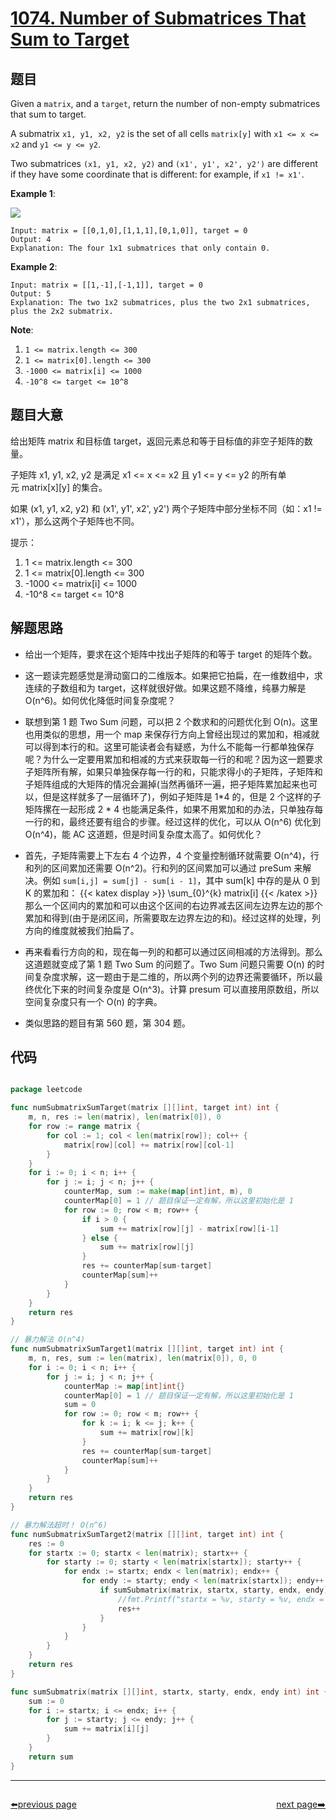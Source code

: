 # [1074. Number of Submatrices That Sum to Target](https://leetcode.com/problems/number-of-submatrices-that-sum-to-target/)


## 题目

Given a `matrix`, and a `target`, return the number of non-empty submatrices that sum to target.

A submatrix `x1, y1, x2, y2` is the set of all cells `matrix[y]` with `x1 <= x <= x2` and `y1 <= y <= y2`.

Two submatrices `(x1, y1, x2, y2)` and `(x1', y1', x2', y2')` are different if they have some coordinate that is different: for example, if `x1 != x1'`.

**Example 1**:

![](https://assets.leetcode.com/uploads/2020/09/02/mate1.jpg)

    Input: matrix = [[0,1,0],[1,1,1],[0,1,0]], target = 0
    Output: 4
    Explanation: The four 1x1 submatrices that only contain 0.

**Example 2**:

    Input: matrix = [[1,-1],[-1,1]], target = 0
    Output: 5
    Explanation: The two 1x2 submatrices, plus the two 2x1 submatrices, plus the 2x2 submatrix.

**Note**:

1. `1 <= matrix.length <= 300`
2. `1 <= matrix[0].length <= 300`
3. `-1000 <= matrix[i] <= 1000`
4. `-10^8 <= target <= 10^8`


## 题目大意

给出矩阵 matrix 和目标值 target，返回元素总和等于目标值的非空子矩阵的数量。

子矩阵 x1, y1, x2, y2 是满足 x1 <= x <= x2 且 y1 <= y <= y2 的所有单元 matrix[x][y] 的集合。

如果 (x1, y1, x2, y2) 和 (x1', y1', x2', y2') 两个子矩阵中部分坐标不同（如：x1 != x1'），那么这两个子矩阵也不同。


提示：

1. 1 <= matrix.length <= 300
2. 1 <= matrix[0].length <= 300
3. -1000 <= matrix[i] <= 1000
4. -10^8 <= target <= 10^8




## 解题思路

- 给出一个矩阵，要求在这个矩阵中找出子矩阵的和等于 target 的矩阵个数。
- 这一题读完题感觉是滑动窗口的二维版本。如果把它拍扁，在一维数组中，求连续的子数组和为 target，这样就很好做。如果这题不降维，纯暴力解是 O(n^6)。如何优化降低时间复杂度呢？
- 联想到第 1 题 Two Sum 问题，可以把 2 个数求和的问题优化到 O(n)。这里也用类似的思想，用一个 map 来保存行方向上曾经出现过的累加和，相减就可以得到本行的和。这里可能读者会有疑惑，为什么不能每一行都单独保存呢？为什么一定要用累加和相减的方式来获取每一行的和呢？因为这一题要求子矩阵所有解，如果只单独保存每一行的和，只能求得小的子矩阵，子矩阵和子矩阵组成的大矩阵的情况会漏掉(当然再循环一遍，把子矩阵累加起来也可以，但是这样就多了一层循环了)，例如子矩阵是 1*4 的，但是 2 个这样的子矩阵摞在一起形成 2 * 4 也能满足条件，如果不用累加和的办法，只单独存每一行的和，最终还要有组合的步骤。经过这样的优化，可以从 O(n^6) 优化到 O(n^4)，能 AC 这道题，但是时间复杂度太高了。如何优化？
- 首先，子矩阵需要上下左右 4 个边界，4 个变量控制循环就需要 O(n^4)，行和列的区间累加还需要 O(n^2)。行和列的区间累加可以通过 preSum 来解决。例如 `sum[i,j] = sum[j] - sum[i - 1]`，其中 sum[k] 中存的是从 0 到 K 的累加和： {{< katex display >}} 
\sum_{0}^{k} matrix[i]
{{< /katex >}}
    那么一个区间内的累加和可以由这个区间的右边界减去区间左边界左边的那个累加和得到(由于是闭区间，所需要取左边界左边的和)。经过这样的处理，列方向的维度就被我们拍扁了。

- 再来看看行方向的和，现在每一列的和都可以通过区间相减的方法得到。那么这道题就变成了第 1 题 Two Sum 的问题了。Two Sum 问题只需要 O(n) 的时间复杂度求解，这一题由于是二维的，所以两个列的边界还需要循环，所以最终优化下来的时间复杂度是 O(n^3)。计算 presum 可以直接用原数组，所以空间复杂度只有一个 O(n) 的字典。
- 类似思路的题目有第 560 题，第 304 题。


## 代码

```go

package leetcode

func numSubmatrixSumTarget(matrix [][]int, target int) int {
	m, n, res := len(matrix), len(matrix[0]), 0
	for row := range matrix {
		for col := 1; col < len(matrix[row]); col++ {
			matrix[row][col] += matrix[row][col-1]
		}
	}
	for i := 0; i < n; i++ {
		for j := i; j < n; j++ {
			counterMap, sum := make(map[int]int, m), 0
			counterMap[0] = 1 // 题目保证一定有解，所以这里初始化是 1
			for row := 0; row < m; row++ {
				if i > 0 {
					sum += matrix[row][j] - matrix[row][i-1]
				} else {
					sum += matrix[row][j]
				}
				res += counterMap[sum-target]
				counterMap[sum]++
			}
		}
	}
	return res
}

// 暴力解法 O(n^4)
func numSubmatrixSumTarget1(matrix [][]int, target int) int {
	m, n, res, sum := len(matrix), len(matrix[0]), 0, 0
	for i := 0; i < n; i++ {
		for j := i; j < n; j++ {
			counterMap := map[int]int{}
			counterMap[0] = 1 // 题目保证一定有解，所以这里初始化是 1
			sum = 0
			for row := 0; row < m; row++ {
				for k := i; k <= j; k++ {
					sum += matrix[row][k]
				}
				res += counterMap[sum-target]
				counterMap[sum]++
			}
		}
	}
	return res
}

// 暴力解法超时！ O(n^6)
func numSubmatrixSumTarget2(matrix [][]int, target int) int {
	res := 0
	for startx := 0; startx < len(matrix); startx++ {
		for starty := 0; starty < len(matrix[startx]); starty++ {
			for endx := startx; endx < len(matrix); endx++ {
				for endy := starty; endy < len(matrix[startx]); endy++ {
					if sumSubmatrix(matrix, startx, starty, endx, endy) == target {
						//fmt.Printf("startx = %v, starty = %v, endx = %v, endy = %v\n", startx, starty, endx, endy)
						res++
					}
				}
			}
		}
	}
	return res
}

func sumSubmatrix(matrix [][]int, startx, starty, endx, endy int) int {
	sum := 0
	for i := startx; i <= endx; i++ {
		for j := starty; j <= endy; j++ {
			sum += matrix[i][j]
		}
	}
	return sum
}

```



----------------------------------------------
<div style="display: flex;justify-content: space-between;align-items: center;">
<p><a href="https://books.halfrost.com/leetcode/ChapterFour/1000~1099/1073.Adding-Two-Negabinary-Numbers/">⬅️previous page</a></p>
<p><a href="https://books.halfrost.com/leetcode/ChapterFour/1000~1099/1078.Occurrences-After-Bigram/">next page➡️</a></p>
</div>
